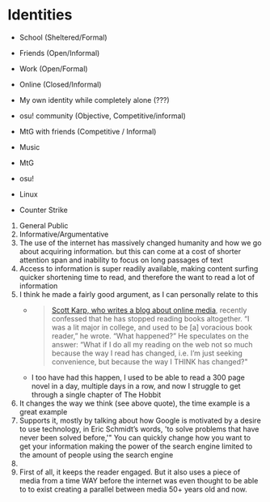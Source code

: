 # Identities

- School (Sheltered/Formal)
- Friends (Open/Informal)
- Work (Open/Formal)
- Online (Closed/Informal)
- My own identity while completely alone (???)
- osu! community (Objective, Competitive/informal)
- MtG with friends (Competitive / Informal)
- Music


- MtG
- osu!
- Linux
- Counter Strike


1. General Public 
2. Informative/Argumentative
3. The use of the internet has massively changed humanity and how we go about acquiring information. but this can come at a cost of shorter attention span and inability to focus on long passages of text
4. Access to information is super readily available, making content surfing quicker shortening time to read, and therefore the want to read a lot of information
5. I think he made a fairly good argument, as I can personally relate to this 
	- > [Scott Karp, who writes a blog about online media](http://publishing2.com/), recently confessed that he has stopped reading books altogether. “I was a lit major in college, and used to be [a] voracious book reader,” he wrote. “What happened?” He speculates on the answer: “What if I do all my reading on the web not so much because the way I read has changed, i.e. I’m just seeking convenience, but because the way I THINK has changed?"
	- I too have had this happen, I used to be able to read a 300 page novel in a day, multiple days in a row, and now I struggle to get through a single chapter of The Hobbit
6. It changes the way we think (see above quote), the time example is a great example
7.  Supports it, mostly by talking about how Google is motivated by a desire to use technology, in Eric Schmidt’s words, 'to solve problems that have never been solved before,'" You can quickly change how you want to get your information making the power of the search engine limited to the amount of people using the search engine 
8. 
9. First of all, it keeps the reader engaged. But it also uses a piece of media from a time WAY before the internet was even thought to be able to to exist creating a parallel between media 50+ years old and now.  